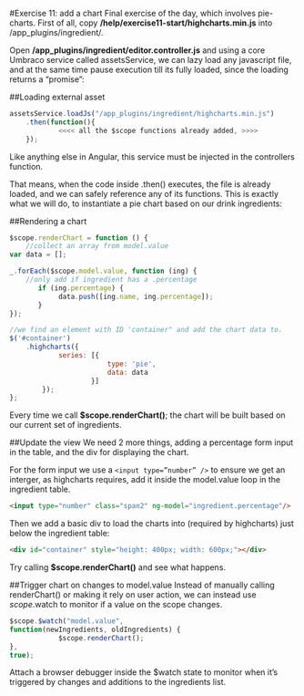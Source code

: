 #Exercise 11: add a chart
Final exercise of the day, which involves pie-charts. First of all, copy __/help/exercise11-start/highcharts.min.js__ into /app_plugins/ingredient/. 

Open __/app_plugins/ingredient/editor.controller.js__ and using a core Umbraco service called assetsService, we can lazy load any javascript file, and at the same time pause execution till its fully loaded, since the loading returns a “promise”:

##Loading external asset

```javascript
assetsService.loadJs("/app_plugins/ingredient/highcharts.min.js")
	.then(function(){
			<<<< all the $scope functions already added, >>>>
	});
```

Like anything else in Angular, this service must be injected in the controllers function.

That means, when the code inside .then() executes, the file is already loaded, and we can safely reference any of its functions. This is exactly what we will do, to instantiate a pie chart based on our drink ingredients:

##Rendering a chart

```javascript
$scope.renderChart = function () {	
	//collect an array from model.value
var data = [];

_.forEach($scope.model.value, function (ing) {
	//only add if ingredient has a .percentage
       if (ing.percentage) {
         	data.push([ing.name, ing.percentage]);
       }
});

//we find an element with ID 'container" and add the chart data to.
$('#container')
	.highcharts({
			series: [{
	                    type: 'pie',
	                    data: data
	            	}]
	 	});
};
```

Every time we call __$scope.renderChart()__; the chart will be built based on our current set of ingredients.

##Update the view
We need 2 more things, adding a percentage form input in the table, and the div for displaying the chart.

For the form input we use a `<input type=”number” />` to ensure we get an interger, as highcharts requires, add it inside the model.value loop in the ingredient table.

```html
<input type="number" class="span2" ng-model="ingredient.percentage"/>
````

Then we add a basic div to load the charts into (required by highcharts) just below the ingredient table:

```html
<div id="container" style="height: 400px; width: 600px;"></div>
```

Try calling __$scope.renderChart()__ and see what happens.

##Trigger chart on changes to model.value
Instead of manually calling renderChart() or making it rely on user action, we can instead 
use $scope.$watch to monitor if a value on the scope changes.

```javascript
$scope.$watch("model.value", 
function(newIngredients, oldIngredients) {
       		$scope.renderChart();  
}, 
true);
```

Attach a browser debugger inside the $watch state to monitor when it’s triggered by changes and additions to the ingredients list.
